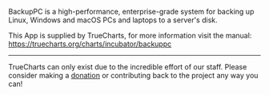 BackupPC is a high-performance, enterprise-grade system for backing up Linux, Windows and macOS PCs and laptops to a server's disk.

This App is supplied by TrueCharts, for more information visit the manual: https://truecharts.org/charts/incubator/backuppc

---

TrueCharts can only exist due to the incredible effort of our staff.
Please consider making a [donation](https://truecharts.org/docs/about/sponsor) or contributing back to the project any way you can!
